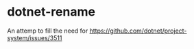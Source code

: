 # dotnet-rename

An attemp to fill the need for https://github.com/dotnet/project-system/issues/3511


